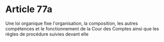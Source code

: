 # Article 77a

Une loi organique fixe l'organisation, la composition, les autres compétences et le
fonctionnement de la Cour des Comptes ainsi que les règles de procédure suivies
devant elle